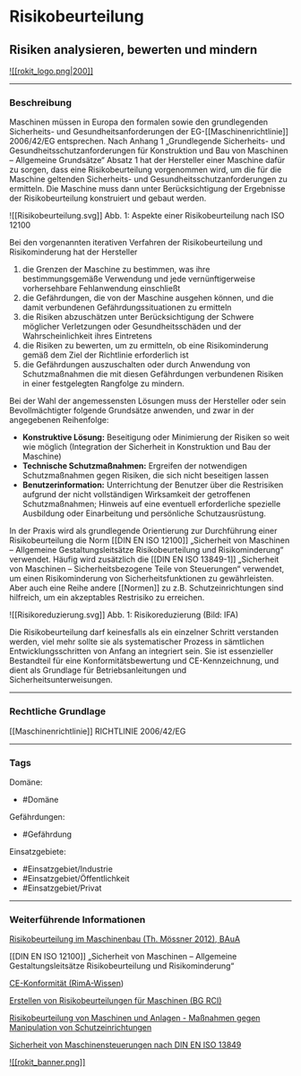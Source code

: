 # Risikobeurteilung

## Risiken analysieren, bewerten und mindern


[![[rokit_logo.png|200]]](https://public-robots.de/)

***

### Beschreibung

Maschinen müssen in Europa den formalen sowie den grundlegenden Sicherheits- und Gesundheitsanforderungen der EG-[[Maschinenrichtlinie]] 2006/42/EG entsprechen. Nach Anhang 1 „Grundlegende Sicherheits- und Gesundheitsschutzanforderungen für Konstruktion und Bau von Maschinen – Allgemeine Grundsätze“ Absatz 1 hat der Hersteller einer Maschine dafür zu sorgen, dass eine Risikobeurteilung vorgenommen wird, um die für die Maschine geltenden Sicherheits- und Gesundheitsschutzanforderungen zu ermitteln. Die Maschine muss dann unter Berücksichtigung der Ergebnisse der Risikobeurteilung konstruiert und gebaut werden.

![[Risikobeurteilung.svg]]
Abb. 1: Aspekte einer Risikobeurteilung nach ISO 12100


Bei den vorgenannten iterativen Verfahren der Risikobeurteilung und Risikominderung hat der Hersteller
1. die Grenzen der Maschine zu bestimmen, was ihre bestimmungsgemäße Verwendung und jede vernünftigerweise vorhersehbare Fehlanwendung einschließt
2. die Gefährdungen, die von der Maschine ausgehen können, und die damit verbundenen Gefährdungssituationen zu ermitteln
3. die Risiken abzuschätzen unter Berücksichtigung der Schwere möglicher Verletzungen oder Gesundheitsschäden und der Wahrscheinlichkeit ihres Eintretens
4. die Risiken zu bewerten, um zu ermitteln, ob eine Risikominderung gemäß dem Ziel der Richtlinie erforderlich ist
5. die Gefährdungen auszuschalten oder durch Anwendung von Schutzmaßnahmen die mit diesen Gefährdungen verbundenen Risiken in einer festgelegten Rangfolge zu mindern.

Bei der Wahl der angemessensten Lösungen muss der Hersteller oder sein Bevollmächtigter folgende Grundsätze anwenden, und zwar in der angegebenen Reihenfolge:

- **Konstruktive Lösung:** Beseitigung oder Minimierung der Risiken so weit wie möglich (Integration der Sicherheit in Konstruktion und Bau der Maschine)
- **Technische Schutzmaßnahmen:** Ergreifen der notwendigen Schutzmaßnahmen gegen Risiken, die sich nicht beseitigen lassen
- **Benutzerinformation:** Unterrichtung der Benutzer über die Restrisiken aufgrund der nicht vollständigen Wirksamkeit der getroffenen Schutzmaßnahmen; Hinweis auf eine eventuell erforderliche spezielle Ausbildung oder Einarbeitung und persönliche Schutzausrüstung.

In der Praxis wird als grundlegende Orientierung zur Durchführung einer Risikobeurteilung die Norm [[DIN EN ISO 12100]] „Sicherheit von Maschinen – Allgemeine Gestaltungsleitsätze Risikobeurteilung und Risikominderung“ verwendet. Häufig wird zusätzlich die [[DIN EN ISO 13849-1]] „Sicherheit von Maschinen – Sicherheitsbezogene Teile von Steuerungen“ verwendet, um einen Risikominderung von Sicherheitsfunktionen zu gewährleisten. Aber auch eine Reihe andere [[Normen]] zu z.B. Schutzeinrichtungen sind hilfreich, um ein akzeptables Restrisiko zu erreichen.

![[Risikoreduzierung.svg]]
Abb. 1: Risikoreduzierung (Bild: IFA)

Die Risikobeurteilung darf keinesfalls als ein einzelner Schritt verstanden werden, viel mehr sollte sie als systematischer Prozess in sämtlichen Entwicklungsschritten von Anfang an integriert sein. Sie ist essenzieller Bestandteil für eine Konformitätsbewertung und CE-Kennzeichnung, und dient als Grundlage für Betriebsanleitungen und Sicherheitsunterweisungen.

***
### Rechtliche Grundlage

[[Maschinenrichtlinie]] RICHTLINIE 2006/42/EG

***

### Tags

Domäne:

 - #Domäne

Gefährdungen:

- #Gefährdung 

Einsatzgebiete:

- #Einsatzgebiet/Industrie 
- #Einsatzgebiet/Öffentlichkeit 
- #Einsatzgebiet/Privat 



***

### Weiterführende Informationen

[Risikobeurteilung im Maschinenbau (Th. Mössner 2012), BAuA ](https://www.baua.de/DE/Angebote/Publikationen/Berichte/F2216)

[[DIN EN ISO 12100]] „Sicherheit von Maschinen – Allgemeine Gestaltungsleitsätze Risikobeurteilung und Risikominderung“

[CE-Konformität (RimA-Wissen]([https://www.roboter-im-alltag.org/wissen-kategorie/cekonformitaet/))

[Erstellen von Risikobeurteilungen für Maschinen (BG RCI)](https://www.bgrci.de/fileadmin/BGRCI/Downloads/DL_Praevention/Fachwissen/Maschinensicherheit/2020-11-27_Risikobeurteilungen_f%C3%BCr_Maschinen_01.pdf)

[Risikobeurteilung von Maschinen und Anlagen - Maßnahmen gegen Manipulation von Schutzeinrichtungen](https://publikationen.dguv.de/regelwerk/publikationen-nach-fachbereich/holz-und-metall/maschinen-robotik-und-fertigungsautomation/3524/risikobeurteilung-von-maschinen-und-anlagen-massnahmen-gegen-manipulation-von-schutzeinrichtungen)

[Sicherheit von Maschinensteuerungen nach DIN EN ISO 13849](https://www.dguv.de/ifa/praxishilfen/praxishilfen-maschinenschutz/sicherheit-von-maschinensteuerungen/index.jsp)


[![[rokit_banner.png]]](https://public-robots.de/)